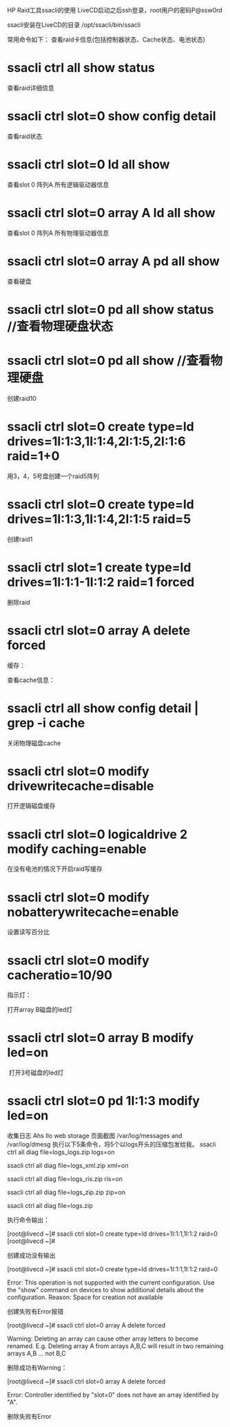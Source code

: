 HP Raid工具ssacli的使用
LiveCD启动之后ssh登录，root用户的密码P@ssw0rd

ssacli安装在LiveCD的目录
/opt/ssacli/bin/ssacli



常用命令如下：
查看raid卡信息(包括控制器状态、Cache状态、电池状态)
# ssacli ctrl all show status

查看raid详细信息
# ssacli ctrl slot=0 show config detail

查看raid状态
# ssacli ctrl slot=0 ld all show

查看slot 0 阵列A 所有逻辑驱动器信息
# ssacli ctrl slot=0 array A ld all show

查看slot 0 阵列A 所有物理驱动器信息
# ssacli ctrl slot=0 array A pd all show

查看硬盘
# ssacli ctrl slot=0 pd all show status  //查看物理硬盘状态
# ssacli ctrl slot=0 pd all show  //查看物理硬盘

创建raid10
# ssacli ctrl slot=0 create type=ld drives=1I:1:3,1I:1:4,2I:1:5,2I:1:6 raid=1+0

用3，4，5号盘创建一个raid5阵列
# ssacli ctrl slot=0 create type=ld drives=1I:1:3,1I:1:4,2I:1:5 raid=5

创建raid1
# ssacli ctrl slot=1 create type=ld drives=1I:1:1-1I:1:2 raid=1 forced

删除raid
# ssacli ctrl slot=0 array A delete forced


​缓存：

​查看cache信息：
# ssacli ctrl all show config detail | grep -i cache

关闭物理磁盘cache
# ssacli ctrl slot=0 modify drivewritecache=disable

打开逻辑磁盘缓存
# ssacli ctrl slot=0 logicaldrive 2 modify caching=enable

在没有电池的情况下开启raid写缓存
# ssacli ctrl slot=0 modify nobatterywritecache=enable

设置读写百分比
# ssacli ctrl slot=0 modify cacheratio=10/90


指示灯：

打开array B磁盘的led灯
# ssacli ctrl slot=0 array B modify led=on
​
打开3号磁盘的led灯
# ssacli ctrl slot=0 pd 1I:1:3 modify led=on


收集日志
Ahs
Ilo web storage 页面截图
/var/log/messages and /var/log/dmesg
执行以下5条命令，将5个以logs开头的压缩包发给我。
ssacli ctrl all diag file=logs_logs.zip logs=on

ssacli ctrl all diag file=logs_xml.zip xml=on

ssacli ctrl all diag file=logs_ris.zip ris=on

ssacli ctrl all diag file=logs_zip.zip zip=on

ssacli ctrl all diag file=logs.zip

执行命令输出：

[root@livecd ~]# ssacli ctrl slot=0 create type=ld drives=1I:1:1,1I:1:2 raid=0
[root@livecd ~]#

创建成功没有输出


[root@livecd ~]# ssacli ctrl slot=0 create type=ld drives=1I:1:1,1I:1:2 raid=0

Error: This operation is not supported with the current configuration. Use the
       "show" command on devices to show additional details about the
       configuration.
Reason: Space for creation not available

创建失败有Error报错



[root@livecd ~]# ssacli ctrl slot=0 array A delete forced

Warning: Deleting an array can cause other array letters to become renamed.
         E.g. Deleting array A from arrays A,B,C will result in two remaining
         arrays A,B ... not B,C

删除成功有Warning：



[root@livecd ~]# ssacli ctrl slot=0 array A delete forced

Error: Controller identified by "slot=0" does not have an array identified by
       "A".

删除失败有Error
